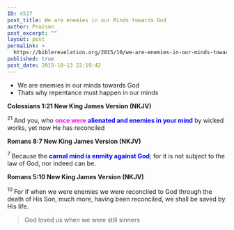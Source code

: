 ```yaml
---
ID: 4527
post_title: We are enemies in our Minds towards God
author: Praison
post_excerpt: ""
layout: post
permalink: >
  https://biblerevelation.org/2015/10/we-are-enemies-in-our-minds-towards-god/
published: true
post_date: 2015-10-13 22:19:42
---
```

<ul>
	<li>We are enemies in our minds towards God</li>
	<li>Thats why repentance must happen in our minds</li>
</ul>
<strong><span class="passage-display-bcv">Colossians 1:21
</span><span class="passage-display-version">New King James Version (NKJV)</span></strong>

<span id="en-NKJV-29487" class="text Col-1-21"><sup class="versenum">21 </sup>And you, who <span style="color: #ff00ff;"><strong>once were</strong></span> <span style="color: #0000ff;"><strong>alienated and enemies in your mind</strong></span> by wicked works, yet now He has reconciled</span>

<strong><span class="passage-display-bcv">Romans 8:7
</span><span class="passage-display-version">New King James Version (NKJV)</span></strong>

<span id="en-NKJV-28124" class="text Rom-8-7"><sup class="versenum">7 </sup>Because the <span style="color: #0000ff;"><strong>carnal mind <i>is</i> enmity against God</strong></span>; for it is not subject to the law of God, nor indeed can be.</span>

<strong><span class="passage-display-bcv">Romans 5:10
</span><span class="passage-display-version">New King James Version (NKJV)</span></strong>

<span id="en-NKJV-28058" class="text Rom-5-10"><sup class="versenum">10 </sup>For if when we were enemies we were reconciled to God through the death of His Son, much more, having been reconciled, we shall be saved by His life.</span>
<blockquote>God loved us when we were still sinners</blockquote>